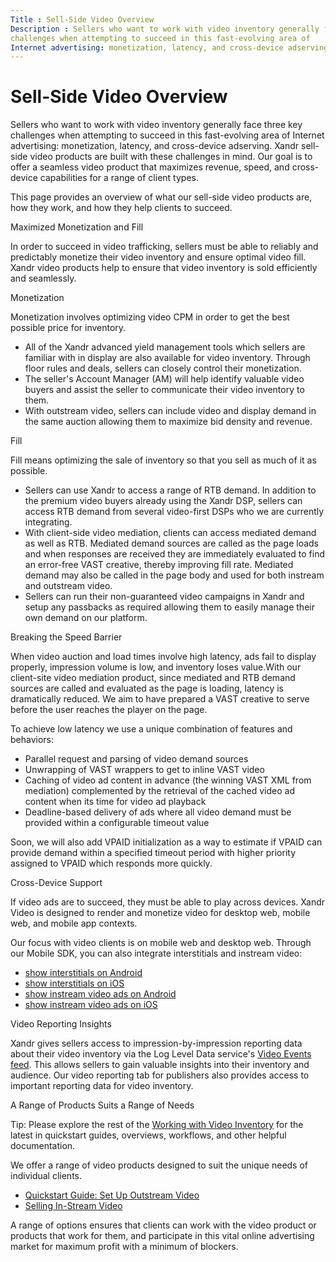 ```yaml
---
Title : Sell-Side Video Overview
Description : Sellers who want to work with video inventory generally face three key
challenges when attempting to succeed in this fast-evolving area of
Internet advertising: monetization, latency, and cross-device adserving.
---
```



# Sell-Side Video Overview



Sellers who want to work with video inventory generally face three key
challenges when attempting to succeed in this fast-evolving area of
Internet advertising: monetization, latency, and cross-device adserving.
Xandr sell-side video products are built with
these challenges in mind. Our goal is to offer a seamless video product
that maximizes revenue, speed, and cross-device capabilities for a range
of client types.

This page provides an overview of what our sell-side video products are,
how they work, and how they help clients to succeed.

Maximized Monetization and Fill

In order to succeed in video trafficking, sellers must be able to
reliably and predictably monetize their video inventory and ensure
optimal video fill. Xandr video products help to
ensure that video inventory is sold efficiently and seamlessly.

Monetization

Monetization involves optimizing video CPM in order to get the best
possible price for inventory.

- All of the Xandr advanced yield management
  tools which sellers are familiar with in display are also available
  for video inventory. Through floor rules and deals, sellers can
  closely control their monetization.
- The seller's Account Manager (AM) will help identify valuable video
  buyers and assist the seller to communicate their video inventory to
  them.
- With outstream video, sellers can include video and display demand in
  the same auction allowing them to maximize bid density and revenue.

Fill

Fill means optimizing the sale of inventory so that you sell as much of
it as possible.

- Sellers can use Xandr to access a range of RTB
  demand. In addition to the premium video buyers already using the
  Xandr DSP, sellers can access RTB demand from
  several video-first DSPs who we are currently integrating.
- With client-side video mediation, clients can access mediated demand
  as well as RTB. Mediated demand sources are called as the page loads
  and when responses are received they are immediately evaluated to find
  an error-free VAST creative, thereby improving fill rate. Mediated
  demand may also be called in the page body and used for both instream
  and outstream video.
- Sellers can run their non-guaranteed video campaigns in
  Xandr and setup any passbacks as required
  allowing them to easily manage their own demand on our platform.

Breaking the Speed Barrier

When video auction and load times involve high latency, ads fail to
display properly, impression volume is low, and inventory loses
value.With our client-site video mediation product, since mediated and
RTB demand sources are called and evaluated as the page is loading,
latency is dramatically reduced. We aim to have prepared a VAST creative
to serve before the user reaches the player on the page.

To achieve low latency we use a unique combination of features and
behaviors:

- Parallel request and parsing of video demand sources
- Unwrapping of VAST wrappers to get to inline VAST video
- Caching of video ad content in advance (the winning VAST XML from
  mediation) complemented by the retrieval of the cached video ad
  content when its time for video ad playback
- Deadline-based delivery of ads where all video demand must be provided
  within a configurable timeout value

Soon, we will also add VPAID initialization as a way to estimate if
VPAID can provide demand within a specified timeout period with higher
priority assigned to VPAID which responds more quickly.

Cross-Device Support

If video ads are to succeed, they must be able to play across devices.
Xandr Video is designed to render and monetize
video for desktop web, mobile web, and mobile app contexts.

Our focus with video clients is on mobile web and desktop web. Through
our Mobile SDK, you can also integrate interstitials and instream video:

- <a
  href="https://docs.xandr.com/bundle/mobile-sdk/page/show-interstitials-on-android.html"
  class="xref" target="_blank">show interstitials on Android</a>
- <a
  href="https://docs.xandr.com/bundle/mobile-sdk/page/show-interstitials-on-ios.html"
  class="xref" target="_blank">show interstitials on iOS</a>
- <a
  href="https://docs.xandr.com/bundle/mobile-sdk/page/show-instream-video-ads-on-android.html"
  class="xref" target="_blank">show instream video ads on Android</a>
- <a
  href="https://docs.xandr.com/bundle/mobile-sdk/page/show-instream-video-ads-on-ios.html"
  class="xref" target="_blank">show instream video ads on iOS</a>

Video Reporting Insights

Xandr gives sellers access to
impression-by-impression reporting data about their video inventory via
the Log Level Data service's <a
href="https://docs.xandr.com/bundle/log-level-data/page/video-events-feed.html"
class="xref" target="_blank">Video Events feed</a>. This allows sellers
to gain valuable insights into their inventory and audience. Our video
reporting tab for publishers also provides access to important reporting
data for video inventory.

A Range of Products Suits a Range of Needs



Tip: Please explore the rest of the
<a href="working-with-video-inventory.html" class="xref">Working with
Video Inventory</a> for the latest in quickstart guides, overviews,
workflows, and other helpful documentation.





We offer a range of video products designed to suit the unique needs of
individual clients.

- <a href="outstream-video-quickstart-guide.html" class="xref">Quickstart
  Guide: Set Up Outstream Video</a>
- <a href="selling-in-stream-video.html" class="xref"
  title="To monetize video inventory, you need to successfully describe the player and its specifications using the placement object. These capabilities are fully supported by Monetize and the Xandr API.">Selling
  In-Stream Video</a>



A range of options ensures that clients can work with the video product
or products that work for them, and participate in this vital online
advertising market for maximum profit with a minimum of blockers.




